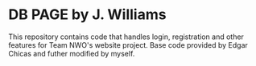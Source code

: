 DB PAGE by J. Williams
===========

This repository contains code that handles login, registration and other features for Team NWO's website project. Base code provided by Edgar Chicas and futher modified by myself.
